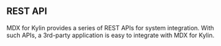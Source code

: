 ## REST API

MDX for Kylin provides a series of REST APIs for system integration. With such APIs, a 3rd-party application is easy to integrate with MDX for Kylin.
